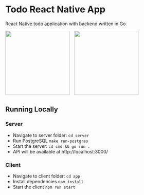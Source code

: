 # Todo React Native App
React Native todo application with backend written in Go

<div>
  <img src="https://github.com/tty-monkey/react-native-golang-todolist-app/blob/main/ios.png" width="200" style="display: inline-block; margin-right: 10px;"/>
  <img src="https://github.com/tty-monkey/react-native-golang-todolist-app/blob/main/android.png" width="200" style="display: inline-block;"/>
</div>

## Running Locally
### Server
* Navigate to server folder: `cd server`
* Run PostgreSQL `make run-postgres`
* Start the server: `cd cmd && go run .`
* API will be available at http://localhost:3000/
### Client
* Navigate to client folder: `cd app`
* Install dependencies `npm install`
* Start the client `npm run start`
